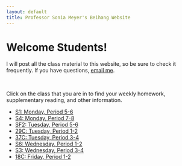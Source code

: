 ```yaml
---
layout: default
title: Professor Sonia Meyer's Beihang Website
---
```


# Welcome Students!

I will post all the class material to this website, so be sure to check it frequently. If you have questions, [email me](mailto:sonia@meyercraft.net).

</br>

Click on the class that you are in to find your weekly homework, supplementary reading, and other information.

*	[S1: Monday, Period 5-6](classes/s1s3s4s6.html)*	[S4: Monday, Period 7-8](classes/s1s3s4s6.html)*	[SF2: Tuesday, Period 5-6](classes/sf2.html)*	[29C: Tuesday, Period 1-2](classes/29c37c.html)*	[37C: Tuesday, Period 3-4](classes/29c37c.html)
*	[S6: Wednesday, Period 1-2](classes/s1s3s4s6.html)*	[S3: Wednesday, Period 3-4](classes/s1s3s4s6.html)*	[18C: Friday, Period 1-2](classes/18c.html)